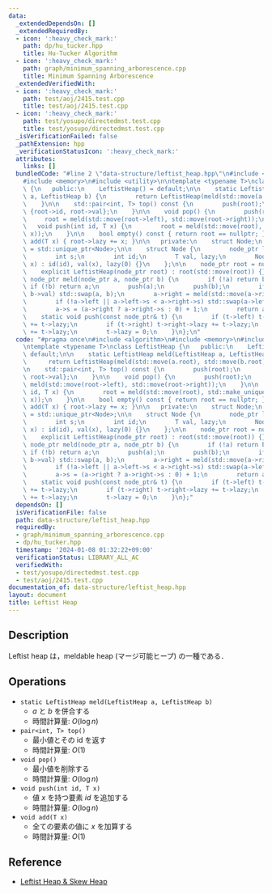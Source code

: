 ```yaml
---
data:
  _extendedDependsOn: []
  _extendedRequiredBy:
  - icon: ':heavy_check_mark:'
    path: dp/hu_tucker.hpp
    title: Hu-Tucker Algorithm
  - icon: ':heavy_check_mark:'
    path: graph/minimum_spanning_arborescence.cpp
    title: Minimum Spanning Arborescence
  _extendedVerifiedWith:
  - icon: ':heavy_check_mark:'
    path: test/aoj/2415.test.cpp
    title: test/aoj/2415.test.cpp
  - icon: ':heavy_check_mark:'
    path: test/yosupo/directedmst.test.cpp
    title: test/yosupo/directedmst.test.cpp
  _isVerificationFailed: false
  _pathExtension: hpp
  _verificationStatusIcon: ':heavy_check_mark:'
  attributes:
    links: []
  bundledCode: "#line 2 \"data-structure/leftist_heap.hpp\"\n#include <algorithm>\n\
    #include <memory>\n#include <utility>\n\ntemplate <typename T>\nclass LeftistHeap\
    \ {\n   public:\n    LeftistHeap() = default;\n\n    static LeftistHeap meld(LeftistHeap\
    \ a, LeftistHeap b) {\n        return LeftistHeap(meld(std::move(a.root), std::move(b.root)));\n\
    \    }\n\n    std::pair<int, T> top() const {\n        push(root);\n        return\
    \ {root->id, root->val};\n    }\n\n    void pop() {\n        push(root);\n   \
    \     root = meld(std::move(root->left), std::move(root->right));\n    }\n\n \
    \   void push(int id, T x) {\n        root = meld(std::move(root), std::make_unique<Node>(id,\
    \ x));\n    }\n\n    bool empty() const { return root == nullptr; }\n\n    void\
    \ add(T x) { root->lazy += x; }\n\n   private:\n    struct Node;\n    using node_ptr\
    \ = std::unique_ptr<Node>;\n\n    struct Node {\n        node_ptr left, right;\n\
    \        int s;\n        int id;\n        T val, lazy;\n        Node(int id, T\
    \ x) : id(id), val(x), lazy(0) {}\n    };\n\n    node_ptr root = nullptr;\n\n\
    \    explicit LeftistHeap(node_ptr root) : root(std::move(root)) {}\n\n    static\
    \ node_ptr meld(node_ptr a, node_ptr b) {\n        if (!a) return b;\n       \
    \ if (!b) return a;\n        push(a);\n        push(b);\n        if (a->val >\
    \ b->val) std::swap(a, b);\n        a->right = meld(std::move(a->right), std::move(b));\n\
    \        if (!a->left || a->left->s < a->right->s) std::swap(a->left, a->right);\n\
    \        a->s = (a->right ? a->right->s : 0) + 1;\n        return a;\n    }\n\n\
    \    static void push(const node_ptr& t) {\n        if (t->left) t->left->lazy\
    \ += t->lazy;\n        if (t->right) t->right->lazy += t->lazy;\n        t->val\
    \ += t->lazy;\n        t->lazy = 0;\n    }\n};\n"
  code: "#pragma once\n#include <algorithm>\n#include <memory>\n#include <utility>\n\
    \ntemplate <typename T>\nclass LeftistHeap {\n   public:\n    LeftistHeap() =\
    \ default;\n\n    static LeftistHeap meld(LeftistHeap a, LeftistHeap b) {\n  \
    \      return LeftistHeap(meld(std::move(a.root), std::move(b.root)));\n    }\n\
    \n    std::pair<int, T> top() const {\n        push(root);\n        return {root->id,\
    \ root->val};\n    }\n\n    void pop() {\n        push(root);\n        root =\
    \ meld(std::move(root->left), std::move(root->right));\n    }\n\n    void push(int\
    \ id, T x) {\n        root = meld(std::move(root), std::make_unique<Node>(id,\
    \ x));\n    }\n\n    bool empty() const { return root == nullptr; }\n\n    void\
    \ add(T x) { root->lazy += x; }\n\n   private:\n    struct Node;\n    using node_ptr\
    \ = std::unique_ptr<Node>;\n\n    struct Node {\n        node_ptr left, right;\n\
    \        int s;\n        int id;\n        T val, lazy;\n        Node(int id, T\
    \ x) : id(id), val(x), lazy(0) {}\n    };\n\n    node_ptr root = nullptr;\n\n\
    \    explicit LeftistHeap(node_ptr root) : root(std::move(root)) {}\n\n    static\
    \ node_ptr meld(node_ptr a, node_ptr b) {\n        if (!a) return b;\n       \
    \ if (!b) return a;\n        push(a);\n        push(b);\n        if (a->val >\
    \ b->val) std::swap(a, b);\n        a->right = meld(std::move(a->right), std::move(b));\n\
    \        if (!a->left || a->left->s < a->right->s) std::swap(a->left, a->right);\n\
    \        a->s = (a->right ? a->right->s : 0) + 1;\n        return a;\n    }\n\n\
    \    static void push(const node_ptr& t) {\n        if (t->left) t->left->lazy\
    \ += t->lazy;\n        if (t->right) t->right->lazy += t->lazy;\n        t->val\
    \ += t->lazy;\n        t->lazy = 0;\n    }\n};"
  dependsOn: []
  isVerificationFile: false
  path: data-structure/leftist_heap.hpp
  requiredBy:
  - graph/minimum_spanning_arborescence.cpp
  - dp/hu_tucker.hpp
  timestamp: '2024-01-08 01:32:22+09:00'
  verificationStatus: LIBRARY_ALL_AC
  verifiedWith:
  - test/yosupo/directedmst.test.cpp
  - test/aoj/2415.test.cpp
documentation_of: data-structure/leftist_heap.hpp
layout: document
title: Leftist Heap
---
```


## Description

Leftist heap は，meldable heap (マージ可能ヒープ) の一種である．

## Operations

- `static LeftistHeap meld(LeftistHeap a, LeftistHeap b)`
    - $a$ と $b$ を併合する
    - 時間計算量: $O(\log n)$
- `pair<int, T> top()`
    - 最小値とその id を返す
    - 時間計算量: $O(1)$
- `void pop()`
    - 最小値を削除する
    - 時間計算量: $O(\log n)$
- `void push(int id, T x)`
    - 値 $x$ を持つ要素 $id$ を追加する
    - 時間計算量: $O(\log n)$
- `void add(T x)`
    - 全ての要素の値に $x$ を加算する
    - 時間計算量: $O(1)$

## Reference

- [Leftist Heap & Skew Heap](http://hos.ac/blog/#blog0001)